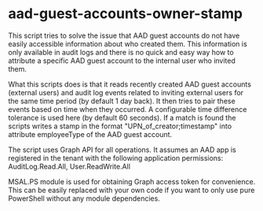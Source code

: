# aad-guest-accounts-owner-stamp
This script tries to solve the issue that AAD guest accounts do not have easily accessible information about who created them. 
This information is only available in audit logs and there is no quick and easy way how to attribute a specific AAD guest account to the internal user who invited them.

What this scripts does is that it reads recently created AAD guest accounts (external users) and audit log events related to inviting external users for the same time period (by default 1 day back). It then tries to pair these events based on time when they occurred. A configurable time difference tolerance is used here (by default 60 seconds). If a match is found the scripts writes a stamp in the format "UPN_of_creator;timestamp" into attribute employeeType of the AAD guest account.

The script uses Graph API for all operations. It assumes an AAD app is registered in the tenant with the following application permissions:
AuditLog.Read.All,
User.ReadWrite.All

MSAL.PS module is used for obtaining Graph access token for convenience. This can be easily replaced with your own code if you want to only use pure PowerShell without any module dependencies.  

